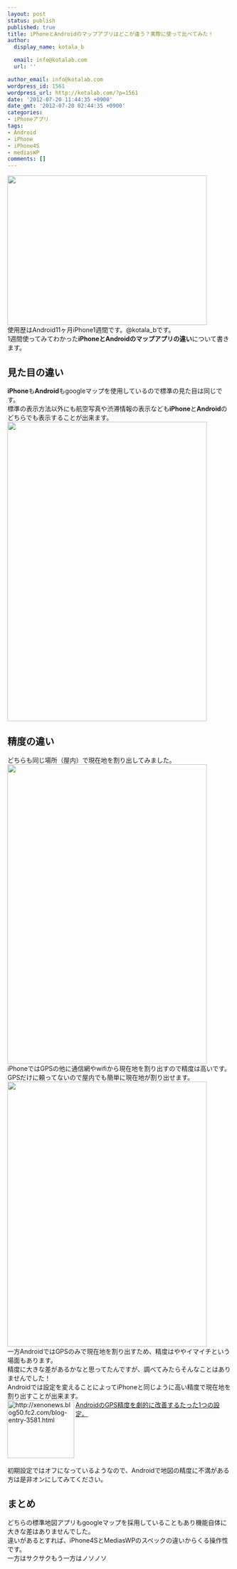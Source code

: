```yaml
---
layout: post
status: publish
published: true
title: iPhoneとAndroidのマップアプリはどこが違う？実際に使って比べてみた！
author:
  display_name: kotala_b

  email: info@kotalab.com
  url: ''

author_email: info@kotalab.com
wordpress_id: 1561
wordpress_url: http://kotalab.com/?p=1561
date: '2012-07-20 11:44:35 +0900'
date_gmt: '2012-07-20 02:44:35 +0900'
categories:
- iPhoneアプリ
tags:
- Android
- iPhone
- iPhone4S
- mediasWP
comments: []
---
```

<p><a href="http://kotalab.com/wp-content/uploads/iphoneandroid_120720.jpg" target="_blank"><img src="http://kotalab.com/wp-content/uploads/iphoneandroid_120720.jpg" alt="" title="iphoneandroid_120720" width="448" height="336" class="alignnone size-full wp-image-1569" /></a><br />
使用歴はAndroid11ヶ月iPhone1週間です。@kotala_bです。<br />
1週間使ってみてわかった<strong>iPhoneとAndroidのマップアプリの違い</strong>について書きます。<br />
<!--more--></p>
<h2>見た目の違い</h2>
<p><strong>iPhone</strong>も<strong>Android</strong>もgoogleマップを使用しているので標準の見た目は同じです。<br />
標準の表示方法以外にも航空写真や渋滞情報の表示なども<strong>iPhone</strong>と<strong>Android</strong>のどちらでも表示することが出来ます。<br />
<a href="http://kotalab.com/wp-content/uploads/iphoneandroid_120720_03.jpg" target="_blank"><img src="http://kotalab.com/wp-content/uploads/iphoneandroid_120720_03.jpg" alt="" title="iphoneandroid_120720_03" width="448" height="672" class="alignnone size-full wp-image-1572" /></a></p>
<h2>精度の違い</h2>
<p>どちらも同じ場所（屋内）で現在地を割り出してみました。<br />
<a href="http://kotalab.com/wp-content/uploads/iphoneandroid_120720_01.jpg" target="_blank"><img src="http://kotalab.com/wp-content/uploads/iphoneandroid_120720_01.jpg" alt="" title="iphoneandroid_120720_01" width="448" height="672" class="alignnone size-full wp-image-1570" /></a><br />
iPhoneではGPSの他に通信網やwifiから現在地を割り出すので精度は高いです。<br />
GPSだけに頼ってないので屋内でも簡単に現在地が割り出せます。<br />
<a href="http://kotalab.com/wp-content/uploads/iphoneandroid_120720_02.jpg" target="_blank"><img src="http://kotalab.com/wp-content/uploads/iphoneandroid_120720_02.jpg" alt="" title="iphoneandroid_120720_02" width="448" height="595" class="alignnone size-full wp-image-1568" /></a><br />
一方AndroidではGPSのみで現在地を割り出すため、精度はややイマイチという場面もあります。<br />
精度に大きな差があるかなと思ってたんですが、調べてみたらそんなことはありませんでした！<br />
Androidでは設定を変えることによってiPhoneと同じように高い精度で現在地を割り出すことが出来ます。<br />
<a href="http://xenonews.blog50.fc2.com/blog-entry-3581.html" target="_blank"><img src="http://capture.heartrails.com/150x130?http://xenonews.blog50.fc2.com/blog-entry-3581.html" alt="http://xenonews.blog50.fc2.com/blog-entry-3581.html" width="150" height="130" align="left" /></a><a href="http://xenonews.blog50.fc2.com/blog-entry-3581.html" target="_blank">AndroidのGPS精度を劇的に改善するたった1つの設定。</a><br style="clear:both;" /><br />
初期設定ではオフになっているようなので、Androidで地図の精度に不満がある方は是非オンにしてみてください。</p>
<h2>まとめ</h2>
<p>どちらの標準地図アプリもgoogleマップを採用していることもあり機能自体に大きな差はありませんでした。<br />
違いがあるとすれば、iPhone4SとMediasWPのスペックの違いからくる操作性です。<br />
一方はサクサクもう一方はノソノソ</p>
